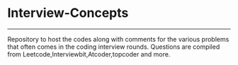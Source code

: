 # Interview-Concepts
___
Repository to host the codes along with comments for the various problems that often comes in the coding interview rounds. Questions are compiled from Leetcode,Interviewbit,Atcoder,topcoder and more.

